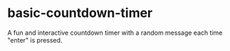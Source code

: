 # basic-countdown-timer
A fun and interactive countdown timer with a random message each time "enter" is pressed.
